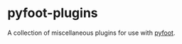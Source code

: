 pyfoot-plugins
=============

A collection of miscellaneous plugins for use with
[pyfoot](https://github.com/colons/pyfoot).
